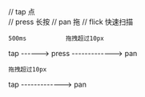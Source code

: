 // tap  点  
// press    长按
// pan  拖
// flick    快速扫描

    500ms           拖拽超过10px
tap ------>  press -------------> pan

    拖拽超过10px
tap -------------> pan